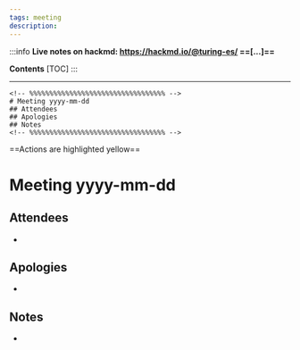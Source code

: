 ```yaml
---
tags: meeting
description: 
---
```


:::info
**Live notes on hackmd: https://hackmd.io/@turing-es/ ==[...]==**

**Contents**
[TOC]
:::

---

```
<!-- %%%%%%%%%%%%%%%%%%%%%%%%%%%%%%%%%% -->
# Meeting yyyy-mm-dd
## Attendees
## Apologies
## Notes
<!-- %%%%%%%%%%%%%%%%%%%%%%%%%%%%%%%%%% -->
```
==Actions are highlighted yellow==


# Meeting yyyy-mm-dd

## Attendees
- 

## Apologies
- 

## Notes
- 

<!-- %%%%%%%%%%%%%%%%%%%%%%%%%%%%%%%%%% -->